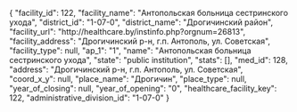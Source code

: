 {
    "facility_id": 122,
    "facility_name": "Антопольская больница сестринского ухода",
    "district_id": "1-07-0",
    "district_name": "Дрогичинский район",
    "facility_url": "http:\/\/healthcare.by\/instinfo.php?orgnum=26813",
    "facility_address": "Дрогичинский р-н,  г.п. Антополь, ул. Советская",
    "facility_type": null,
    "ap_1": "1",
    "name": "Антопольская больница сестринского ухода",
    "state": "public institution",
    "stats": [],
    "med_id": 128,
    "address": "Дрогичинский р-н,  г.п. Антополь, ул. Советская",
    "coord_x_y": null,
    "place_name": "Дрогичин",
    "place_type": null,
    "year_of_closing": null,
    "year_of_opening": "0",
    "healthcare_facility_key": 122,
    "administrative_division_id": "1-07-0"
}